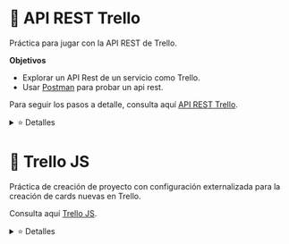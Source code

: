 # 💠 API REST Trello

Práctica para jugar con la API REST de Trello. 

**Objetivos**

+ Explorar un API Rest de un servicio como Trello.
+ Usar [Postman](https://www.postman.com/) para probar un api rest. 

Para seguir los pasos a detalle, consulta aquí [API REST Trello](https://github.com/LaunchX-InnovaccionVirtual/MissionNodeJS/blob/main/semanas/semana_4/6_api_rest_trello.md).

<details>

<summary> ⭐ Detalles </summary>

## Peticiones armadas de postman: Crear un tablero

+ Ve a la petición `POST Create Board` para crear un board.

1. En la sección de `params`, llenar los valores (aquí incluye el api key en el campo `key` y el token en `token`):

![POST Create board](https://github.com/DanielaBeltranCruz/Trello-JS/blob/master/images/api_rest_trello_1.PNG)

2. Da clic en `Send`, mira el response y verifica que el tablero nuevo se haya creado.

![Tablero creado](https://github.com/DanielaBeltranCruz/Trello-JS/blob/master/images/api_rest_trello_2.PNG)

3. Del response, hay un campo `id` que corresponde al ID del tablero que se acaba de crear, guárdalo.

## Peticiones armadas de postman: Obtener la lista de columnas del board creado

+ Abre el request `Get Lists of Cards by Board ID`.

1. Agrega el API KEY y el TOKEN.
2. Modifica la url, justo después de `/1/boards/` quita el valor que esta ahí y pon el ID del board creado anteriormente.

```
https://api.trello.com/1/boards/BOARDID/lists?key=APIKEY&token=TOKEN
```

3. Envía el request, y verifica la información que recibes. Deberás ver la lista de columnas que tienes en tu tablero:

![GET Lists](https://github.com/DanielaBeltranCruz/Trello-JS/blob/master/images/api_rest_trello_3.PNG)

## Peticiones armadas de postman: Agregar nuevas cards a la primer columna del tablero

+ Abre el request `POST Create Card By List Id`. 

1. Agrega los parámetros necesarios: `idList` (el id de la primer columna del paso anterior), `key`, `token`, y `name` (este es el título de la card nueva).

![POST Create Card](https://github.com/DanielaBeltranCruz/Trello-JS/blob/master/images/api_rest_trello_4.PNG)

2. Envía tu request y verifica que la respuesta sea éxitosa. Verifica que efectivamente se halla creado directo en la app de trello.

![Tablero](https://github.com/DanielaBeltranCruz/Trello-JS/blob/master/images/api_rest_trello_5.PNG)

![Tablero](https://github.com/DanielaBeltranCruz/Trello-JS/blob/master/images/api_rest_trello_6.PNG)

</details>

# 💠 Trello JS

Práctica de creación de proyecto con configuración externalizada para la creación de cards nuevas en Trello.

Consulta aquí [Trello JS](https://github.com/LaunchX-InnovaccionVirtual/MissionNodeJS/blob/main/semanas/semana_4/7_trello_js.md).

<details>

<summary> ⭐ Detalles </summary>

1. Crea un nuevo proyecto de js.
2. Agrega la siguiente dependencia que nos ayudará a tener configuración externalizada:
>`npm install dotenv --save`
3. Crea un script llamado app.js con lo siguiente:
   
```js
require('dotenv').config()

if(!process.env.TOKEN && !process.env.KEY){
  throw new Error('No hay configuración con Api Key y con Token')
}
```

4. Crea un archivo `.env` en la raíz del proyecto con el siguiente contenido, agrega el API KEY y el TOKEN de trello:

```
KEY="TrelloKeyHere"
TOKEN="Trellotokenhere"
```

5. Crea el archivo `.gitignore` e ignora el archivo `.env`. Como tiene información sensible NUNCA SE VERSIONA. Si se llega a versionar algún API KEY o TOKEN a GitHub, automáticamente se deshabilitará.

> Recuerda cada vez que se clone este proyecto, se tendrá que crear ese archivo .env con el API KEY y TOKEN de Trello.

6. Agrega la dependencia de Trello: `npm install trello --save`.
7. Crea el archivo `app.js` y copia el siguiente código:

```js
require('dotenv').config()

if(!process.env.TOKEN && !process.env.KEY){
  throw new Error('No hay configuración con Api Key y con Token')
}

let Trello = require("trello");
let trello = new Trello(process.env.KEY, process.env.TOKEN);

let cardTitle = `Card Nueva ${new Date()}`

trello.addCard(cardTitle, "LaunchX Card Description", "6264e42be72d295e64f5c083",
	function (error, trelloCard) {
		if (error) {
			console.log('Could not add card:', error);
		}
		else {
			console.log('Added card:', trelloCard);
		}
	});
```

![Tablero](https://github.com/DanielaBeltranCruz/Trello-JS/blob/master/images/api_rest_trello_7.PNG)

</details>